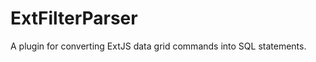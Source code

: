 ExtFilterParser
===============

A plugin for converting ExtJS data grid commands into SQL statements.
